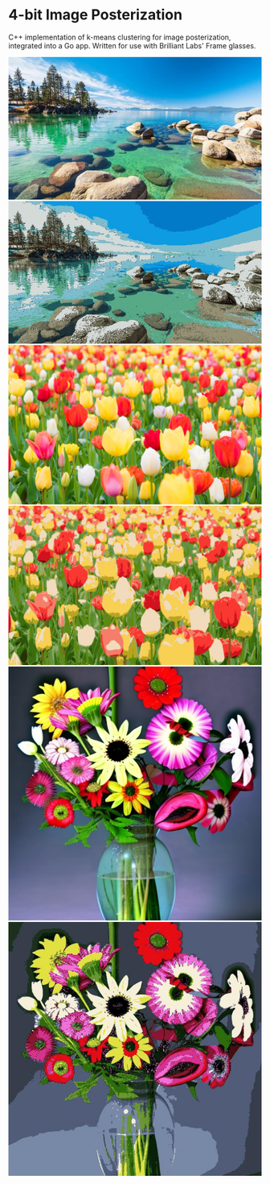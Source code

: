 # 4-bit Image Posterization

C++ implementation of k-means clustering for image posterization, integrated into a Go app. Written for use with Brilliant Labs' Frame glasses.

![Lake Tahoe](tahoe.jpg) ![4-bit Tahoe](tahoe_4bit.jpg)
![Tulips](tulips.jpg) ![4-bit Tulips](tulips_4bit.jpg)
![Flowers](bouquet.jpg) ![4-bit Flowers](bouquet_4bit.jpg)

